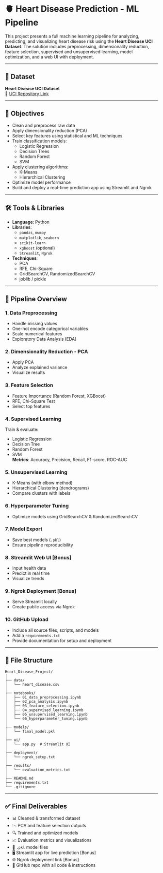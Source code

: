 
# 🫀 Heart Disease Prediction - ML Pipeline

This project presents a full machine learning pipeline for analyzing, predicting, and visualizing heart disease risk using the **Heart Disease UCI Dataset**. The solution includes preprocessing, dimensionality reduction, feature selection, supervised and unsupervised learning, model optimization, and a web UI with deployment.

---

## 📌 Dataset
**Heart Disease UCI Dataset**  
🔗 [UCI Repository Link](https://archive.ics.uci.edu/ml/datasets/heart+Disease)

---

## 🎯 Objectives
- Clean and preprocess raw data
- Apply dimensionality reduction (PCA)
- Select key features using statistical and ML techniques
- Train classification models:
  - Logistic Regression
  - Decision Trees
  - Random Forest
  - SVM
- Apply clustering algorithms:
  - K-Means
  - Hierarchical Clustering
- Optimize model performance
- Build and deploy a real-time prediction app using Streamlit and Ngrok

---

## 🛠️ Tools & Libraries
- **Language**: Python
- **Libraries**:
  - `pandas`, `numpy`
  - `matplotlib`, `seaborn`
  - `scikit-learn`
  - `xgboost` (optional)
  - `Streamlit`, `Ngrok`
- **Techniques**:
  - PCA
  - RFE, Chi-Square
  - GridSearchCV, RandomizedSearchCV
  - joblib / pickle

---

## 🚀 Pipeline Overview

### 1. Data Preprocessing
- Handle missing values
- One-hot encode categorical variables
- Scale numerical features
- Exploratory Data Analysis (EDA)

### 2. Dimensionality Reduction - PCA
- Apply PCA
- Analyze explained variance
- Visualize results

### 3. Feature Selection
- Feature Importance (Random Forest, XGBoost)
- RFE, Chi-Square Test
- Select top features

### 4. Supervised Learning
Train & evaluate:
- Logistic Regression
- Decision Tree
- Random Forest
- SVM  
**Metrics**: Accuracy, Precision, Recall, F1-score, ROC-AUC

### 5. Unsupervised Learning
- K-Means (with elbow method)
- Hierarchical Clustering (dendrograms)
- Compare clusters with labels

### 6. Hyperparameter Tuning
- Optimize models using GridSearchCV & RandomizedSearchCV

### 7. Model Export
- Save best models (`.pkl`)
- Ensure pipeline reproducibility

### 8. Streamlit Web UI [Bonus]
- Input health data
- Predict in real time
- Visualize trends

### 9. Ngrok Deployment [Bonus]
- Serve Streamlit locally
- Create public access via Ngrok

### 10. GitHub Upload
- Include all source files, scripts, and models
- Add a `requirements.txt`
- Provide documentation for setup and deployment

---

## 📁 File Structure

```
Heart_Disease_Project/
│
├── data/
│   └── heart_disease.csv
│
├── notebooks/
│   ├── 01_data_preprocessing.ipynb
│   ├── 02_pca_analysis.ipynb
│   ├── 03_feature_selection.ipynb
│   ├── 04_supervised_learning.ipynb
│   ├── 05_unsupervised_learning.ipynb
│   └── 06_hyperparameter_tuning.ipynb
│
├── models/
│   └── final_model.pkl
│
├── ui/
│   └── app.py  # Streamlit UI
│
├── deployment/
│   └── ngrok_setup.txt
│
├── results/
│   └── evaluation_metrics.txt
│
├── README.md
├── requirements.txt
└── .gitignore
```

---

## ✅ Final Deliverables
- 📊 Cleaned & transformed dataset
- 📉 PCA and feature selection outputs
- 🔍 Trained and optimized models
- 📈 Evaluation metrics and visualizations
- 💾 `.pkl` model files
- 🖥️ Streamlit app for live prediction [Bonus]
- 🌐 Ngrok deployment link [Bonus]
- 📂 GitHub repo with all code & instructions
